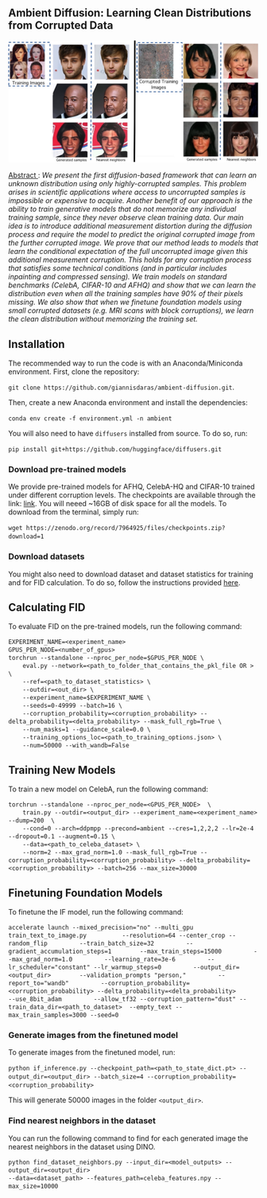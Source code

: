 ## Ambient Diffusion: Learning Clean Distributions from Corrupted Data

<center>

![](docs/fig1.jpeg)

</center>

<u> Abstract </u>: *We present the first diffusion-based framework that can learn an unknown distribution using only highly-corrupted samples. This problem arises in scientific applications where access to uncorrupted samples is impossible or expensive to acquire. Another benefit of our approach is the ability to train generative models that do not memorize any individual training sample, since they never observe clean training data.
 Our main idea is to introduce additional measurement distortion during the diffusion process and require the model to predict the original corrupted image from the further corrupted image.  We prove that our method leads to models that learn the conditional expectation of the full uncorrupted image given this additional measurement corruption.  This holds for any corruption process that satisfies some technical conditions (and in particular includes inpainting and compressed sensing).  We train models on standard benchmarks (CelebA, CIFAR-10 and AFHQ) and show that we can learn the distribution even when all the training samples have $90\%$ of their pixels missing. We also show that when we finetune foundation models using small corrupted datasets (e.g. MRI scans with block corruptions), we learn the clean distribution without memorizing the training set.*

## Installation
The recommended way to run the code is with an Anaconda/Miniconda environment.
First, clone the repository: 

`git clone https://github.com/giannisdaras/ambient-diffusion.git`.

Then, create a new Anaconda environment and install the dependencies:

`conda env create -f environment.yml -n ambient`

You will also need to have `diffusers` installed from source. To do so, run:

`pip install git+https://github.com/huggingface/diffusers.git`

### Download pre-trained models

We provide pre-trained models for AFHQ, CelebA-HQ and CIFAR-10 trained under different corruption levels. 
The checkpoints are available through the link: [link](https://zenodo.org/record/7964925/files/checkpoints.zip?download=1).
You will neeed ~16GB of disk space for all the models.
To download from the terminal, simply run:

`wget https://zenodo.org/record/7964925/files/checkpoints.zip?download=1`

### Download datasets

You might also need to download dataset and dataset statistics for training and for FID calculation.
To do so, follow the instructions provided [here](https://github.com/NVlabs/edm#preparing-datasets).

## Calculating FID

To evaluate FID on the pre-trained models, run the following command:

```
EXPERIMENT_NAME=<experiment_name>
GPUS_PER_NODE=<number_of_gpus>
torchrun --standalone --nproc_per_node=$GPUS_PER_NODE \
    eval.py --network=<path_to_folder_that_contains_the_pkl_file OR > \
    --ref=<path_to_dataset_statistics> \
    --outdir=<out_dir> \
    --experiment_name=$EXPERIMENT_NAME \
    --seeds=0-49999 --batch=16 \
    --corruption_probability=<corruption_probability> --delta_probability=<delta_probability> --mask_full_rgb=True \
    --num_masks=1 --guidance_scale=0.0 \
    --training_options_loc=<path_to_training_options.json> \
    --num=50000 --with_wandb=False
```

## Training New Models

To train a new model on CelebA, run the following command:

```
torchrun --standalone --nproc_per_node=<GPUS_PER_NODE>  \
    train.py --outdir=<output_dir> --experiment_name=<experiment_name> --dump=200  \
    --cond=0 --arch=ddpmpp --precond=ambient --cres=1,2,2,2 --lr=2e-4 --dropout=0.1 --augment=0.15 \
    --data=<path_to_celeba_dataset> \
    --norm=2 --max_grad_norm=1.0 --mask_full_rgb=True --corruption_probability=<corruption_probability> --delta_probability=<corruption_probability> --batch=256 --max_size=30000
```


## Finetuning Foundation Models

To finetune the IF model, run the following command:

```
accelerate launch --mixed_precision="no" --multi_gpu train_text_to_image.py          --resolution=64 --center_crop --random_flip         --train_batch_size=32         --gradient_accumulation_steps=1        --max_train_steps=15000         --max_grad_norm=1.0         --learning_rate=3e-6         --lr_scheduler="constant" --lr_warmup_steps=0         --output_dir=<output_dir>        --validation_prompts "person,"         --report_to="wandb"         --corruption_probability=<corruption_probability> --delta_probability=<delta_probability>         --use_8bit_adam         --allow_tf32 --corruption_pattern="dust" --train_data_dir=<path_to_dataset>  --empty_text --max_train_samples=3000 --seed=0
```

### Generate images from the finetuned model

To generate images from the finetuned model, run:

`python if_inference.py --checkpoint_path=<path_to_state_dict.pt> --output_dir=<output_dir> --batch_size=4 --corruption_probability=<corruption_probability>`

This will generate 50000 images in the folder `<output_dir>`.

### Find nearest neighbors in the dataset

You can run the following command to find for each generated image the nearest neighbors in the dataset using DINO.

```
python find_dataset_neighbors.py --input_dir=<model_outputs> --output_dir=<output_dir> 
--data=<dataset_path> --features_path=celeba_features.npy --max_size=10000
```